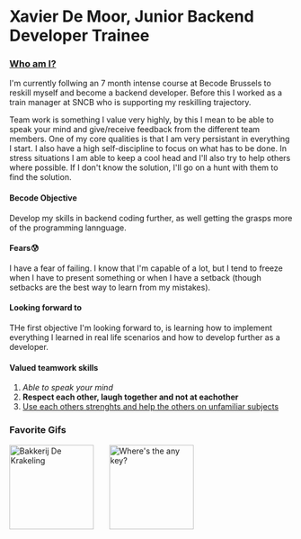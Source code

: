 <h1>Xavier De Moor, Junior Backend Developer Trainee</h1> 

<h3><u>Who am I?</u></h3>

I'm currently follwing an 7 month intense course at Becode Brussels to reskill myself and become a backend developer. Before this I worked as a train manager at SNCB who is supporting my reskilling trajectory.

Team work is something I value very highly, by this I mean to be able to speak your mind and give/receive feedback from the different team members. 
One of my core qualities is that I am very persistant in everything I start. I also have a high self-discipline to focus on what has to be done.
In stress situations I am able to keep a cool head and I'll also try to help others where possible. If I don't know the solution, I'll go on a hunt with them to find the solution.

#### Becode Objective
Develop my skills in backend coding further, as well getting the grasps more of the programming lannguage.

#### Fears😰
I have a fear of failing. I know that I'm capable of a lot, but I tend to freeze when I have to present something or when I have a setback (though setbacks are the best way to learn from my mistakes).

#### Looking forward to
THe first objective I'm looking forward to, is learning how to implement everything I learned in real life scenarios and how to develop further as a developer.

#### Valued teamwork skills
1. <em>Able to speak your mind</em>
2. <b>Respect each other, laugh together and not at eachother</b>
3. <u>Use each others strenghts and help the others on unfamiliar subjects</u>

### Favorite Gifs
<p>
<img src="https://media.giphy.com/media/1tkVAqz4lX7l8jB0rW/giphy.gif" alt="Bakkerij De Krakeling" width="150" height="150"> &nbsp; &nbsp; &nbsp; <img src="https://media.giphy.com/media/citBl9yPwnUOs/giphy.gif" alt="Where's the any key?" width="150" height="150">
</p>

